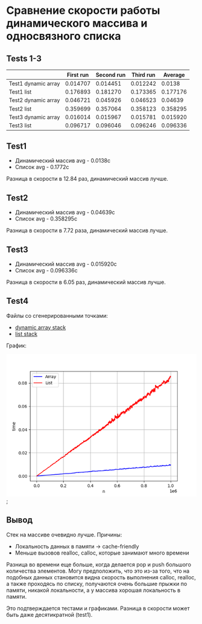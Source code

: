 # Сравнение скорости работы динамического массива и односвязного списка

## Tests 1-3

|                   |First run  |Second run |Third run  |Average    |
|---                |---        |---        |---        |---        |
|Test1 dynamic array| 0.014707  | 0.014451  | 0.012242  | 0.0138    |
|Test1 list         | 0.176893  | 0.181270  | 0.173365  | 0.177176  |
|Test2 dynamic array| 0.046721  | 0.045926  | 0.046523  | 0.04639   |
|Test2 list         | 0.359699  | 0.357064  | 0.358123  | 0.358295  |
|Test3 dynamic array| 0.016014  | 0.015967  | 0.015781  | 0.015920  |
|Test3 list         | 0.096717  | 0.096046  | 0.096246  | 0.096336  |


## Test1
- Динамический массив avg - 0.0138c
- Список avg              - 0.1772c

Разница в скорости в 12.84 раз, динамический массив лучше.

## Test2
- Динамический массив avg - 0.04639c
- Список avg              - 0.358295c

Разница в скорости в 7.72 раза, динамический массив лучше.

## Test3
- Динамический массив avg - 0.015920c
- Список avg              - 0.096336c

Разница в скорости в 6.05 раз, динамический массив лучше.

## Test4

Файлы со сгенерированными точками:
- [dynamic array stack](Output/Test4Arr.txt)
- [list stack](Output/Test4List.txt)

График:

![graph](https://github.com/d3clane/labs/blob/lab1/Lab1/ReadmeAssets/imgs/output.png);


## Вывод

Стек на массиве очевидно лучше. Причины:
- Локальность данных в памяти -> cache-friendly
- Меньше вызовов realloc, calloc, которые занимают много времени

Разница во времени еще больше, когда делается pop и push большого количества элементов. Могу предположить, что это из-за того, что на подобных данных становится видна скорость выполнения calloc, realloc, а также проходясь по списку, получаются очень большие прыжки по памяти, никакой локальности, а у массива хорошая локальность в памяти.

Это подтверждается тестами и графиками. Разница в скорости может быть даже десятикратной (test1).
